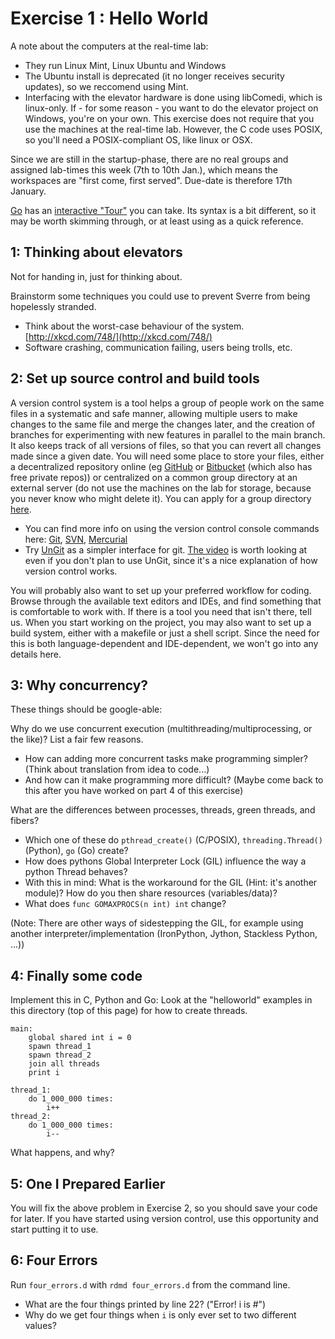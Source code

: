 Exercise 1 : Hello World
========================

A note about the computers at the real-time lab:
 - They run Linux Mint, Linux Ubuntu and Windows
 - The Ubuntu install is deprecated (it no longer receives security updates), so we reccomend using Mint.
 - Interfacing with the elevator hardware is done using libComedi, which is linux-only. If - for some reason - you want to do the elevator project on Windows, you're on your own.
This exercise does not require that you use the machines at the real-time lab. However, the C code uses POSIX, so you'll need a POSIX-compliant OS, like linux or OSX.

Since we are still in the startup-phase, there are no real groups and assigned lab-times this week (7th to 10th Jan.), which means the workspaces are "first come, first served". Due-date is therefore 17th January.

[Go](http://golang.org) has an [interactive "Tour"](http://tour.golang.org/list) you can take. Its syntax is a bit different, so it may be worth skimming through, or at least using as a quick reference.



1: Thinking about elevators
---------------------------

Not for handing in, just for thinking about.

Brainstorm some techniques you could use to prevent Sverre from being hopelessly stranded.
 - Think about the worst-case behaviour of the system. [http://xkcd.com/748/](http://xkcd.com/748/)
 - Software crashing, communication failing, users being trolls, etc.

 
2: Set up source control and build tools
----------------------------------------

A version control system is a tool helps a group of people work on the same files in a systematic and safe manner, allowing multiple users to make changes to the same file and merge the changes later, and the creation of branches for experimenting with new features in parallel to the main branch. It also keeps track of all versions of files, so that you can revert all changes made since a given date.
You will need some place to store your files, either a decentralized repository online (eg [GitHub](https://github.com/) or [Bitbucket](https://bitbucket.org/) (which also has free private repos)) or centralized on a common group directory at an external server (do not use the machines on the lab for storage, because you never know who might delete it). You can apply for a group directory [here](http://www.stud.ntnu.no/kundesenter/).

 - You can find more info on using the version control console commands here: [Git](http://git-scm.com/), [SVN](http://svnbook.org/), [Mercurial](http://mercurial.selenic.com/)
 - Try [UnGit](https://github.com/FredrikNoren/ungit) as a simpler interface for git. [The video](http://youtu.be/hkBVAi3oKvo) is worth looking at even if you don't plan to use UnGit, since it's a nice explanation of how version control works.

You will probably also want to set up your preferred workflow for coding. Browse through the available text editors and IDEs, and find something that is comfortable to work with. If there is a tool you need that isn't there, tell us.
When you start working on the project, you may also want to set up a build system, either with a makefile or just a shell script. Since the need for this is both language-dependent and IDE-dependent, we won't go into any details here.

 
3: Why concurrency?
-------------------

These things should be google-able:

Why do we use concurrent execution (multithreading/multiprocessing, or the like)? List a fair few reasons.
 - How can adding more concurrent tasks make programming simpler? (Think about translation from idea to code...)
 - And how can it make programming more difficult? (Maybe come back to this after you have worked on part 4 of this exercise)
 
What are the differences between processes, threads, green threads, and fibers?
 - Which one of these do `pthread_create()` (C/POSIX), `threading.Thread()` (Python), `go` (Go) create?
 - How does pythons Global Interpreter Lock (GIL) influence the way a python Thread behaves?
 - With this in mind: What is the workaround for the GIL (Hint: it's another module)? How do you then share resources (variables/data)?
 - What does `func GOMAXPROCS(n int) int` change?
 
(Note: There are other ways of sidestepping the GIL, for example using another interpreter/implementation (IronPython, Jython, Stackless Python, ...))


4: Finally some code
--------------------

Implement this in C, Python and Go:
Look at the "helloworld" examples in this directory (top of this page) for how to create threads.

    main:
        global shared int i = 0
        spawn thread_1
        spawn thread_2
        join all threads
        print i

    thread_1:
        do 1_000_000 times:
            i++
    thread_2:
        do 1_000_000 times:
            i--
            
What happens, and why?


5: One I Prepared Earlier
-------------------------

You will fix the above problem in Exercise 2, so you should save your code for later. If you have started using version control, use this opportunity and start putting it to use.



6: Four Errors
--------------

Run `four_errors.d` with `rdmd four_errors.d` from the command line.
 - What are the four things printed by line 22? ("Error! i is #")
 - Why do we get four things when `i` is only ever set to two different values?
 


